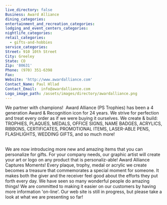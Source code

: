 ```yaml
---
live_directory: false
Business: Award Alliance
dining_categories:
entertainment_and_recreation_categories:
lodging_and_event_centers_categories:
nightlife_categories:
retail_categories:
  - gifts-and-hobbies
service_categories:
Street: 910 10th Street
City: Greeley
State: CO
Zip: '80631'
Phone: (970) 351-6398
Fax:
Website: 'http://www.awardalliance.com'
Contact_Name: Paul Hllad
Contact_Email:  info@awardalliance.com
Logo_image_path: /assets/images/directory/awardalliance.png
---
```



We partner with champions! &nbsp;Award Alliance (PS Trophies) has been a 4 generation Award & Recognition icon for 24 years. We strive for perfection and treat every order as if we were buying it ourselves. We create & build:
<br>TROPHIES, PLAQUES, MEDALS, OFFICE SIGNS, NAME BADGES, ACRYLICS, RIBBONS, CERTIFICATES, PROMOTIONAL ITEMS, LASER-ABLE PENS, FLASHLIGHTS, WEDDING GIFTS, and so much more!

<br>We are now introducing more new and amazing items that you can personalize for gifts. For your company needs, our graphic artist will create your art or logo on any product that is personaliz-able! Award Alliance Captures Moments! Every plaque, trophy, medal or acrylic we create becomes a treasure that commemorates a special moment for someone. It makes both the giver and the receiver feel good about the efforts they put forth every day. We have seen so many wonderful people do amazing things! We are committed to making it easier on our customers by having more information 'on-line'. Our web site is still in progress, but please take a look at what we are presenting so far!